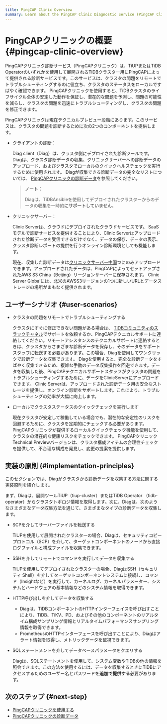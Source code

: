 ```yaml
---
title: PingCAP Clinic Overview
summary: Learn about the PingCAP Clinic Diagnostic Service (PingCAP Clinic), including tool components, user scenarios, and implementation principles.
---
```


# PingCAPクリニックの概要 {#pingcap-clinic-overview}

PingCAPクリニック診断サービス（PingCAPクリニック）は、TiUPまたはTiDB Operatorのいずれかを使用して展開されるTiDBクラスター用にPingCAPによって提供される診断サービスです。このサービスは、クラスタの問題をリモートでトラブルシューティングするのに役立ち、クラスタのステータスをローカルですばやく確認できます。 PingCAPクリニックを使用すると、TiDBクラスタのライフサイクル全体の安定した動作を保証し、潜在的な問題を予測し、問題の可能性を減らし、クラスタの問題を迅速にトラブルシューティングし、クラスタの問題を修正できます。

PingCAPクリニックは現在テクニカルプレビュー段階にあります。このサービスは、クラスタの問題を診断するために次の2つのコンポーネントを提供します。

-   クライアントの診断：

    Diag client（Diag）は、クラスタ側にデプロイされた診断ツールです。 Diagは、クラスタ診断データの収集、クリニックサーバーへの診断データのアップロード、およびクラスタでローカルのクイックヘルスチェックを実行するために使用されます。 Diagが収集できる診断データの完全なリストについては、 [PingCAPクリニックの診断データ](/clinic/clinic-data-instruction-for-tiup.md)を参照してください。

    > **ノート：**
    >
    > Diagは、TiDBAnsibleを使用してデプロイされたクラスターからのデータの収集を一時的**にサポートしていません**。

-   クリニックサーバー：

    Clinic Serverは、クラウドにデプロイされたクラウドサービスです。 SaaSモデルで診断サービスを提供することにより、Clinic Serverはアップロードされた診断データを受信できるだけでなく、データの保存、データの表示、クラスタ診断レポートの提供を行うオンライン診断環境としても機能します。

    現在、収集した診断データは[クリニックサーバー中国](https://clinic.pingcap.com.cn)つにのみアップロードできます。アップロードされたデータは、PingCAPによってセットアップされたAWS S3 China（Beijing）リージョンサーバーに保存されます。 Clinic Server Globalには、北米のAWSS3リージョンの1つに新しいURLとデータストレージの場所がまもなく提供されます。

## ユーザーシナリオ {#user-scenarios}

-   クラスタの問題をリモートでトラブルシューティングする

    クラスタにすぐに修正できない問題がある場合は、 [TiDBコミュニティのスラックチャネル](https://tidbcommunity.slack.com/archives/CH7TTLL7P)でサポートを依頼するか、PingCAPテクニカルサポートに連絡してください。リモートアシスタンスのテクニカルサポートに連絡するときは、クラスタからさまざまな診断データを保存し、そのデータをサポートスタッフに転送する必要があります。この場合、Diagを使用してワンクリックで診断データを収集できます。 Diagを使用すると、完全な診断データをすばやく収集できるため、複雑な手動のデータ収集操作を回避できます。データを収集した後、PingCAPテクニカルサポートスタッフがクラスタの問題をトラブルシューティングするために、データをClinicServerにアップロードできます。 Clinic Serverは、アップロードされた診断データ用の安全なストレージを提供し、オンライン診断をサポートします。これにより、トラブルシューティングの効率が大幅に向上します。

-   ローカルでクラスタステータスのクイックチェックを実行します

    現在クラスタが安定して稼働している場合でも、潜在的な安定性のリスクを回避するために、クラスタを定期的にチェックする必要があります。 PingCAPクリニックが提供するローカルクイックチェック機能を使用して、クラスタの潜在的な健康リスクをチェックできます。 PingCAPクリニック Technical Previewバージョンは、クラスタ構成アイテムの合理性チェックを提供して、不合理な構成を発見し、変更の提案を提供します。

## 実装の原則 {#implementation-principles}

このセクションでは、Diagがクラスタから診断データを収集する方法に関する実装原則を紹介します。

まず、Diagは、展開ツールTiUP（tiup-cluster）またはTiDB Operator （tidb-operator）からクラスタトポロジ情報を取得します。次に、Diagは、次のようなさまざまなデータ収集方法を通じて、さまざまなタイプの診断データを収集します。

-   SCPを介してサーバーファイルを転送する

    TiUPを使用して展開されたクラスターの場合、Diagは、セキュリティコピープロトコル（SCP）を介して、ターゲットコンポーネントのノードから直接ログファイルと構成ファイルを収集できます。

-   SSHを介してリモートでコマンドを実行してデータを収集する

    TiUPを使用してデプロイされたクラスターの場合、DiagはSSH（セキュリティ Shell）を介してターゲットコンポーネントシステムに接続し、コマンド（Insightなど）を実行して、カーネルログ、カーネルパラメーター、システムとハードウェアの基本情報などのシステム情報を取得できます。

-   HTTP呼び出しを介してデータを収集する

    -   Diagは、TiDBコンポーネントのHTTPインターフェイスを呼び出すことにより、TiDB、TiKV、PD、およびその他のコンポーネントのリアルタイム構成サンプリング情報とリアルタイムパフォーマンスサンプリング情報を取得できます。
    -   PrometheusのHTTPインターフェースを呼び出すことにより、Diagはアラート情報を取得し、メトリックデータを監視できます。

-   SQLステートメントを介してデータベースパラメータをクエリする

    Diagは、SQLステートメントを使用して、システム変数やTiDBの他の情報を照会できます。この方法を使用するには、データを収集するときにTiDBにアクセスするためのユーザー名とパスワードを**追加で提供する**必要があります。

## 次のステップ {#next-step}

-   [PingCAPクリニックを使用する](/clinic/clinic-user-guide-for-tiup.md)
-   [PingCAPクリニックの診断データ](/clinic/clinic-data-instruction-for-tiup.md)
